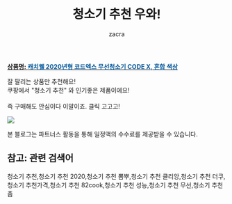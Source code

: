 ﻿---
layout: post
title:  "청소기 추천 우와!"
author: zacra
categories: [ 아이템 ]
tags: [청소기 추천,청소기 추천 2020,청소기 추천 뽐뿌,청소기 추천 클리앙,청소기 추천 더쿠,청소기 추천가격,청소기 추천 82cook,청소기 추천 성능,청소기 추천 무선,청소기 추천 좀]
image: https://static.coupangcdn.com/image/retail/images/2104365338423-8e0408bd-298f-4007-9bc4-a7ec7b29786e.jpg 
description: "쿠팡에서 청소기 추천 관련 상품으로 가장 잘팔리는 제품 중 하나라는 사실!!."
rating: 4.5
---

<a href="https://link.coupang.com/re/AFFSDP?lptag=AF8407795&pageKey=344984446&itemId=1095663535&vendorItemId=5615861399&traceid=V0-153-90a478dabeaa51ec"><b>상품명: <font color='#01579B'>캐치웰 2020년형 코드엑스 무선청소기 CODE X, 혼합 색상</font></b></a>

잘 팔리는 상품만 추천해요!<br/>
쿠팡에서 "청소기 추천" 와 인기좋은 제품이에요!<br/><br/>
즉 구매해도 안심이다 이말이죠. 클릭 고고고! <br/>



<a href="https://link.coupang.com/re/AFFSDP?lptag=AF8407795&pageKey=344984446&itemId=1095663535&vendorItemId=5615861399&traceid=V0-153-90a478dabeaa51ec"><img src="https://thumbnail10.coupangcdn.com/thumbnails/remote/q89/image/retail/images/61452358692813-e84c829d-8c61-4f4d-b401-48e1ff576958.jpg"></a> 

본 블로그는 파트너스 활동을 통해 일정액의 수수료를 제공받을 수 있습니다.

## 참고: 관련 검색어    
청소기 추천,청소기 추천 2020,청소기 추천 뽐뿌,청소기 추천 클리앙,청소기 추천 더쿠,청소기 추천가격,청소기 추천 82cook,청소기 추천 성능,청소기 추천 무선,청소기 추천 좀